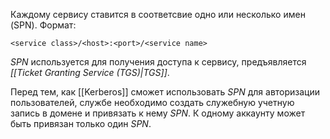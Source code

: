 Каждому сервису ставится в соответсвие одно или несколько имен (SPN).
Формат:
```
<service class>/<host>:<port>/<service name>
```

*SPN* используется для получения доступа к сервису, предъявляется *[[Ticket Granting Service (TGS)|TGS]]*.

Перед тем, как [[Kerberos]] сможет использовать *SPN* для авторизации пользователей, службе необходимо создать служебную учетную запись в домене и привязать к нему *SPN*. К одному аккаунту может быть привязан только один *SPN*.
